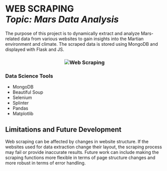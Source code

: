 <h1 align="left">WEB SCRAPING<br><i>Topic: Mars Data Analysis</i> </h1> 

<p>The purpose of this project is to dynamically extract and analyze Mars-related data from various websites to gain insights into the Martian environment and climate. The scraped data is stored using MongoDB and displayed with Flask and JS.</p>

<h3 align="center"><img src="https://user-images.githubusercontent.com/8321756/233799411-6abf1d53-111a-48ea-9f2f-b99973ab8a3a.png" alt="Web Scraping" style="pointer-events: none;"></h3>

### Data Science Tools
* MongoDB
* Beautiful Soup
* Selenium
* Splinter
* Pandas
* Matplotlib

## Limitations and Future Development
Web scraping can be affected by changes in website structure. If the websites used for data extraction change their layout, the scraping process may fail or provide inaccurate results. Future work can include making the scraping functions more flexible in terms of page structure changes and more robust in terms of error handling.
